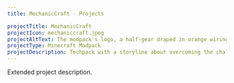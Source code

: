 ```yaml
---
title: MechanicCraft - Projects

projectTitle: MechanicCraft
projectIcon: mechaniccraft.jpeg
projectAltText: The modpack's logo, a half-gear draped in orange wiring surrounded by sparks, with text below reading Mechanic Craft
projectType: Minecraft Modpack
projectDescription: Techpack with a storyline about overcoming the challenges of an unknown planet. Forage the landscape for natural resources, construct assembly lines of production machines, explore a variety of story-woven locations and take the fight to the natives with any weapon you can think to manufacture ammunition for.
---
```

Extended project description.
